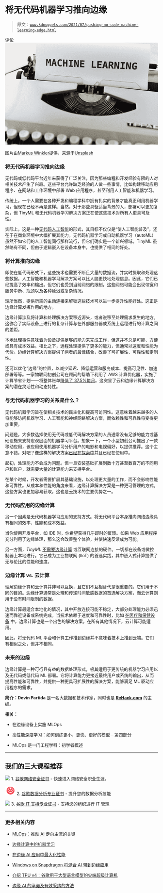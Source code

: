 # 将无代码机器学习推向边缘

> 原文：[`www.kdnuggets.com/2021/07/pushing-no-code-machine-learning-edge.html`](https://www.kdnuggets.com/2021/07/pushing-no-code-machine-learning-edge.html)

评论![图示](img/10e5481fc24857de79e5ddb77b663d7b.png)

图片由[Markus Winkler](https://unsplash.com/@markuswinkler?utm_source=unsplash&utm_medium=referral&utm_content=creditCopyText)提供，来源于[Unsplash](https://unsplash.com/s/photos/machine-learning?utm_source=unsplash&utm_medium=referral&utm_content=creditCopyText)

### **将无代码机器学习推向边缘**

无代码或低代码平台近年来获得了广泛关注，因为那些编程和开发经验有限的人对相关技术产生了兴趣。这些平台允许缺乏经验的人做一些事情，比如构建移动应用程序、在网站和工作环境中部署 Web 应用程序，甚至利用人工智能和机器学习。

传统上，一个人需要在各种开发和编程学科中拥有扎实的背景才能真正利用机器学习，但现在已经不再是这样。当然，对于那些具备适当背景的人，部署可以更加复杂，但 TinyML 和无代码机器学习解决方案正在使这些技术对所有人更具可及性。

实际上，这是一种[无代码人工智能](https://analyticsindiamag.com/top-12-no-code-machine-learning-platforms-in-2021/)的形式，其目标不仅仅是“使人工智能普及”，还在于在商业环境中大幅扩展其能力。无代码机器学习或自动机器学习（autoML）虽然不如它们的人工智能同行那样流行，但它们确实是一个新兴领域。TinyML 虽然略有不同，但由于逻辑嵌入在设备本身中，也提供了相同的好处。

### **将计算推向边缘**

即使在低代码形式下，这些技术也需要不断且大量的数据流，并实时摄取和处理这些数据。人工智能和机器学习解决方案可以比人脑更快地处理信息。因此，它们已经提高了效率和输出。但它们也受到当前网络的限制，这些网络可能会出现带宽和服务中断、瓶颈以及各种延迟或复杂情况。

理所当然，提供所需的主动连接来解锁这些技术可以进一步提升性能好处。这正是边缘计算发挥作用的地方。

边缘计算涉及将计算和处理解决方案移近源头，或者说移至处理需求发生的地方。这弥合了实际设备上进行的复杂计算与在外部服务器或系统上远程进行的计算之间的差距。

本地处理事件意味着为设备提供足够的能力来完成工作，但这并不总是可能、方便或具有成本效益。相比之下，远程处理提供了更多的能力，但通常以速度和性能为代价。边缘计算解决方案提供了两者的最佳结合，改善了可扩展性、可靠性和定制性。

还可以优化“边缘”的位置，以减少延迟、降低运营和服务成本、提高可见性、加速部署等等。一家物联网初创公司在顾问的帮助下利用了 AWS 计算优化器，实施了计算节省计划——将整体账单[降低了 37.5%每月](https://www.trek10.com/blog/10-lessons-learned-from-start-ups-on-their-aws-journey)。这突显了云和边缘计算解决方案的潜在灵活性和动态特性。

### **与无代码机器学习的关系是什么？**

无代码机器学习旨在使相关技术的民主化和提高可访问性。这意味着越来越多的人将能够访问机器学习、人工智能和神经网络解决方案，而依赖性和可靠性将变得更加重要。

问题是，大多数选择使用无代码或低代码解决方案的人员通常没有足够的能力或基础设施来支持宏观层面的机器学习平台。想象一下，一个小型初创公司推出了一款移动应用，该应用使用机器学习分析用户的电影和电视偏好，以提供推荐。这个主意不错，对吧？像这样的解决方案[已经在探索中](https://rehack.com/data/machine-learning/6-benefits-of-machine-learning-for-the-entertainment-industry/)并且已经在使用中。

起初，处理能力不会成为问题。但一旦安装基础扩展到数十万甚至数百万的不同用户和账户，就需要大量的计算能力来支持平台。

在某个时候，开发者需要扩展其基础设施，以处理更大量的工作，而不会影响性能和可靠性。从成本和性能的角度来看，边缘计算解决方案是一种更可管理的方式。这些方案也更加容易获取，这也是云技术的主要优势之一。

### **无代码应用的边缘计算**

另一个因素是无代码机器学习应用的支持方式。将无代码平台本身推向网络边缘具有相同的效率、性能和成本效益。

当你使用开发平台，如 IDE 时，你希望获得几乎即时的反馈。如果 Web 应用程序充分利用了边缘处理，那么这会改善整个体验，并使快速反馈成为可能。

另一方面，*TinyML* [不需要边缘计算](https://www.forbes.com/sites/janakirammsv/2020/11/03/how-tinyml-makes-artificial-intelligence-ubiquitous/?sh=140f79317622) 或互联网连接的硬件。一切都在设备或微控制器上本地进行。它已成为工业物联网 (IIoT) 的首选实践，其中嵌入式计算提供了无与伦比的性能和速度。

### **边缘计算 vs. 云计算**

理解边缘计算和云计算并非可以互换，且它们不互相替代是很重要的。它们用于不同的目的。边缘计算通常是处理和传递时间敏感数据的首选解决方案，而云计算则用于没有时间限制的数据。

边缘计算最适合本地化的情况，其中开放连接可能不稳定，大部分处理能力必须迅速而靠近设备或系统完成。当技术依赖于速度和可靠性时，比如 [在医疗和保健设备](https://www.therobotreport.com/why-and-how-to-run-machine-learning-algorithms-on-edge-devices/) 中，边缘计算也是一个出色的解决方案。在所有其他情况下，云计算可能适用。

因此，将无代码 ML 平台和计算工作推到边缘并不意味着技术上推到云端。它们有相似之处，但并不相同。

### **未来的边缘**

边缘计算是一种可行且有益的数据处理形式，极其适用于更传统的机器学习应用以及无代码或低代码 ML 部署。它将计算能力更接近最终用户或系统的输出，从而提高性能和可靠性，并提供一种更具可扩展性的解决方案，能够满足 ML 驱动应用程序的需求。

**简介：Devin Partida** 是一名大数据和技术作家，同时也是 [**ReHack.com**](https://rehack.com/) 的主编。

**相关：**

+   在边缘设备上实施 MLOps

+   高性能深度学习：如何训练更小、更快、更好的模型 – 第四部分

+   MLOps 是一门工程学科：初学者概述

* * *

## 我们的三大课程推荐

![](img/0244c01ba9267c002ef39d4907e0b8fb.png) 1\. [谷歌网络安全证书](https://www.kdnuggets.com/google-cybersecurity) - 快速进入网络安全职业生涯。

![](img/e225c49c3c91745821c8c0368bf04711.png) 2\. [谷歌数据分析专业证书](https://www.kdnuggets.com/google-data-analytics) - 提升您的数据分析技能

![](img/0244c01ba9267c002ef39d4907e0b8fb.png) 3\. [谷歌 IT 支持专业证书](https://www.kdnuggets.com/google-itsupport) - 支持您的组织进行 IT 管理

* * *

### 更多相关内容

+   [MLOps：推动 AI 走向主流的关键](https://www.kdnuggets.com/2022/07/mlops-key-pushing-ai-mainstream.html)

+   [边缘计算中的机器学习](https://www.kdnuggets.com/2022/10/machine-learning-edge.html)

+   [在边缘 AI 应用中最大化性能](https://www.kdnuggets.com/maximize-performance-in-edge-ai-applications)

+   [Windows on Snapdragon 将混合 AI 带到边缘应用](https://www.kdnuggets.com/qualcomm-windows-on-snapdragon-brings-hybrid-ai-to-apps-at-the-edge)

+   [介绍 TPU v4：谷歌用于大型语言模型的尖端超级计算机](https://www.kdnuggets.com/2023/04/introducing-tpu-v4-googles-cutting-edge-supercomputer-large-language-models.html)

+   [边缘 AI 的承诺及有效采纳的方法](https://www.kdnuggets.com/the-promise-of-edge-ai-and-approaches-for-effective-adoption)
